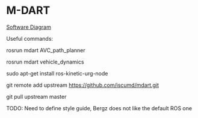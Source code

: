 # M-DART

[Software Diagram](https://www.draw.io/?state=%7B"ids":%5B"1baedZCdRMubKkNbw4RqnQqFeQgDtPncD"%5D,"action":"open","userId":"112644069261546685875"%7D "Magnus Software Diagram")

Useful commands:

rosrun mdart AVC_path_planner

rosrun mdart vehicle_dynamics


sudo apt-get install ros-kinetic-urg-node

git remote add upstream https://github.com/iscumd/mdart.git

git pull upstream master

TODO: Need to define style guide, Bergz does not like the default ROS one